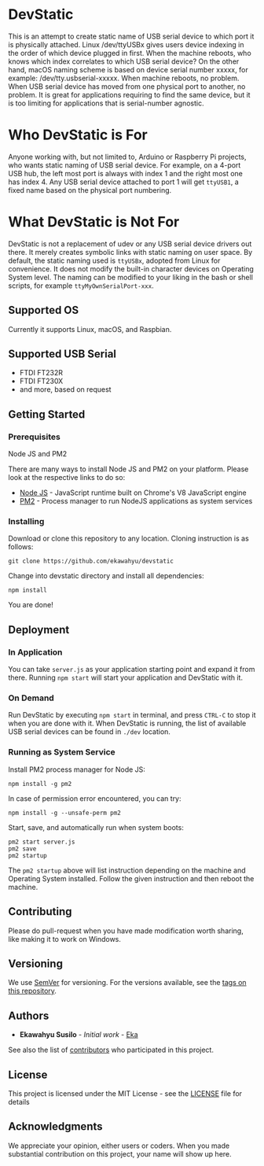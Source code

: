 # DevStatic

This is an attempt to create static name of USB serial device to which port it is physically attached. Linux /dev/ttyUSBx gives users device indexing in the order of which device plugged in first. When the machine reboots, who knows which index correlates to which USB serial device? On the other hand, macOS naming scheme is based on device serial number xxxxx, for example: /dev/tty.usbserial-xxxxx. When machine reboots, no problem. When USB serial device has moved from one physical port to another, no problem. It is great for applications requiring to find the same device, but it is too limiting for applications that is serial-number agnostic. 

# Who DevStatic is For

Anyone working with, but not limited to, Arduino or Raspberry Pi projects, who wants static naming of USB serial device. For example, on a 4-port USB hub, the left most port is always with index 1 and the right most one has index 4. Any USB serial device attached to port 1 will get `ttyUSB1`, a fixed name based on the physical port numbering.

# What DevStatic is Not For

DevStatic is not a replacement of udev or any USB serial device drivers out there. It merely creates symbolic links with static naming on user space. By default, the static naming used is `ttyUSBx`, adopted from Linux for convenience. It does not modify the built-in character devices on Operating System level. The naming can be modified to your liking in the bash or shell scripts, for example `ttyMyOwnSerialPort-xxx`.

## Supported OS

Currently it supports Linux, macOS, and Raspbian.

## Supported USB Serial

* FTDI FT232R
* FTDI FT230X
* and more, based on request

## Getting Started

### Prerequisites

Node JS and PM2

There are many ways to install Node JS and PM2 on your platform. Please look at the respective links to do so:
* [Node JS](https://nodejs.org/) - JavaScript runtime built on Chrome's V8 JavaScript engine
* [PM2](https://pm2.io/) - Process manager to run NodeJS applications as system services

### Installing

Download or clone this repository to any location. Cloning instruction is as follows:

```
git clone https://github.com/ekawahyu/devstatic
```

Change into devstatic directory and install all dependencies:

```
npm install
```

You are done!

## Deployment

### In Application

You can take `server.js` as your application starting point and expand it from there. Running `npm start` will start your application and DevStatic with it.

### On Demand

Run DevStatic by executing `npm start` in terminal, and press `CTRL-C` to stop it when you are done with it. When DevStatic is running, the list of available USB serial devices can be found in `./dev` location.

### Running as System Service

Install PM2 process manager for Node JS:
```
npm install -g pm2
```

In case of permission error encountered, you can try:
```
npm install -g --unsafe-perm pm2
```

Start, save, and automatically run when system boots:
```
pm2 start server.js
pm2 save
pm2 startup
```

The `pm2 startup` above will list instruction depending on the machine and Operating System installed. Follow the given instruction and then reboot the machine.

## Contributing

Please do pull-request when you have made modification worth sharing, like making it to work on Windows.

## Versioning

We use [SemVer](http://semver.org/) for versioning. For the versions available, see the [tags on this repository](https://github.com/ekawahyu/devstatic/tags).

## Authors

* **Ekawahyu Susilo** - *Initial work* - [Eka](https://github.com/ekawahyu)

See also the list of [contributors](https://github.com/ekawahyu/devstatic/contributors) who participated in this project.

## License

This project is licensed under the MIT License - see the [LICENSE](LICENSE) file for details

## Acknowledgments

We appreciate your opinion, either users or coders. When you made substantial contribution on this project, your name will show up here.

